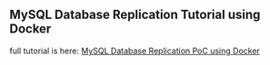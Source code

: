 ## MySQL Database Replication Tutorial using Docker

full tutorial is here: [MySQL Database Replication PoC using Docker](https://full-wineberry-78f.notion.site/MySQL-Database-Replication-PoC-using-Docker-148b493dfb0f80b58c03f75e655935c4)
